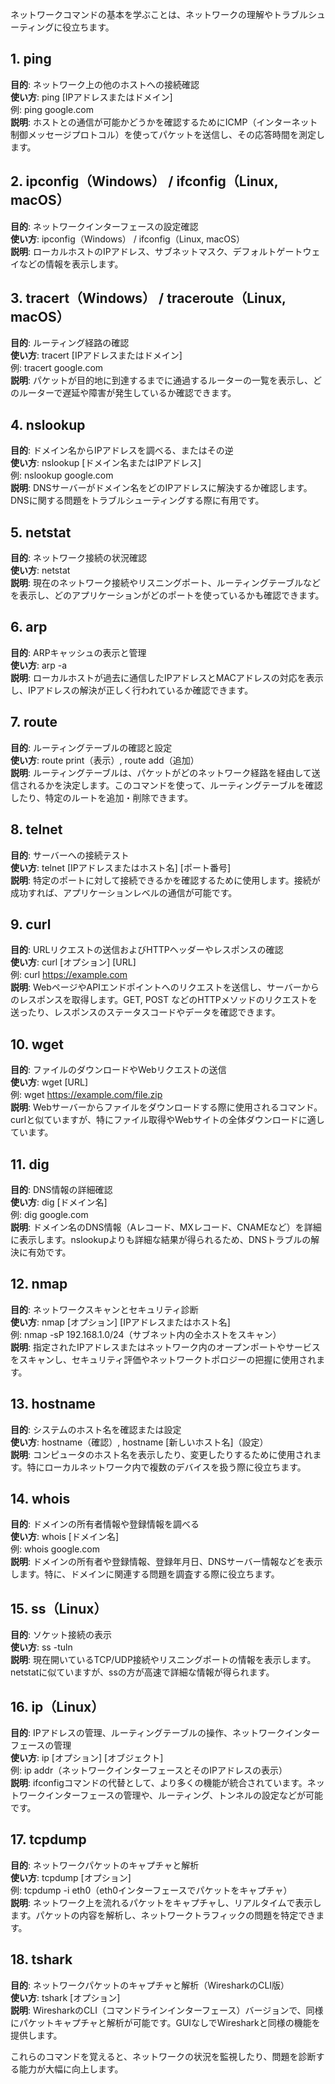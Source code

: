 ネットワークコマンドの基本を学ぶことは、ネットワークの理解やトラブルシューティングに役立ちます。

## 1. ping
**目的**: ネットワーク上の他のホストへの接続確認  
**使い方**: ping [IPアドレスまたはドメイン]  
例: ping google.com  
**説明**: ホストとの通信が可能かどうかを確認するためにICMP（インターネット制御メッセージプロトコル）を使ってパケットを送信し、その応答時間を測定します。
## 2. ipconfig（Windows） / ifconfig（Linux, macOS）
**目的**: ネットワークインターフェースの設定確認  
**使い方**: ipconfig（Windows） / ifconfig（Linux, macOS）  
**説明**: ローカルホストのIPアドレス、サブネットマスク、デフォルトゲートウェイなどの情報を表示します。  
## 3. tracert（Windows） / traceroute（Linux, macOS）
**目的**: ルーティング経路の確認  
**使い方**: tracert [IPアドレスまたはドメイン]  
例: tracert google.com  
**説明**: パケットが目的地に到達するまでに通過するルーターの一覧を表示し、どのルーターで遅延や障害が発生しているか確認できます。
## 4. nslookup
**目的**: ドメイン名からIPアドレスを調べる、またはその逆  
**使い方**: nslookup [ドメイン名またはIPアドレス]  
例: nslookup google.com  
**説明**: DNSサーバーがドメイン名をどのIPアドレスに解決するか確認します。DNSに関する問題をトラブルシューティングする際に有用です。
## 5. netstat
**目的**: ネットワーク接続の状況確認  
**使い方**: netstat  
**説明**: 現在のネットワーク接続やリスニングポート、ルーティングテーブルなどを表示し、どのアプリケーションがどのポートを使っているかも確認できます。
## 6. arp
**目的**: ARPキャッシュの表示と管理  
**使い方**: arp -a  
**説明**: ローカルホストが過去に通信したIPアドレスとMACアドレスの対応を表示し、IPアドレスの解決が正しく行われているか確認できます。  
## 7. route
**目的**: ルーティングテーブルの確認と設定  
**使い方**: route print（表示）, route add（追加）  
**説明**: ルーティングテーブルは、パケットがどのネットワーク経路を経由して送信されるかを決定します。このコマンドを使って、ルーティングテーブルを確認したり、特定のルートを追加・削除できます。
## 8. telnet
**目的**: サーバーへの接続テスト  
**使い方**: telnet [IPアドレスまたはホスト名] [ポート番号]  
**説明**: 特定のポートに対して接続できるかを確認するために使用します。接続が成功すれば、アプリケーションレベルの通信が可能です。  

## 9. curl
**目的**: URLリクエストの送信およびHTTPヘッダーやレスポンスの確認  
**使い方**: curl [オプション] [URL]  
例: curl https://example.com  
**説明**: WebページやAPIエンドポイントへのリクエストを送信し、サーバーからのレスポンスを取得します。GET, POST などのHTTPメソッドのリクエストを送ったり、レスポンスのステータスコードやデータを確認できます。
## 10. wget
**目的**: ファイルのダウンロードやWebリクエストの送信  
**使い方**: wget [URL]  
例: wget https://example.com/file.zip  
**説明**: Webサーバーからファイルをダウンロードする際に使用されるコマンド。curlと似ていますが、特にファイル取得やWebサイトの全体ダウンロードに適しています。
## 11. dig
**目的**: DNS情報の詳細確認  
**使い方**: dig [ドメイン名]  
例: dig google.com  
**説明**: ドメイン名のDNS情報（Aレコード、MXレコード、CNAMEなど）を詳細に表示します。nslookupよりも詳細な結果が得られるため、DNSトラブルの解決に有効です。  
## 12. nmap
**目的**: ネットワークスキャンとセキュリティ診断  
**使い方**: nmap [オプション] [IPアドレスまたはホスト名]  
例: nmap -sP 192.168.1.0/24（サブネット内の全ホストをスキャン）  
**説明**: 指定されたIPアドレスまたはネットワーク内のオープンポートやサービスをスキャンし、セキュリティ評価やネットワークトポロジーの把握に使用されます。
## 13. hostname
**目的**: システムのホスト名を確認または設定  
**使い方**: hostname（確認）, hostname [新しいホスト名]（設定）  
**説明**: コンピュータのホスト名を表示したり、変更したりするために使用されます。特にローカルネットワーク内で複数のデバイスを扱う際に役立ちます。  
## 14. whois
**目的**: ドメインの所有者情報や登録情報を調べる  
**使い方**: whois [ドメイン名]  
例: whois google.com  
**説明**: ドメインの所有者や登録情報、登録年月日、DNSサーバー情報などを表示します。特に、ドメインに関連する問題を調査する際に役立ちます。  
## 15. ss（Linux）
**目的**: ソケット接続の表示  
**使い方**: ss -tuln  
**説明**: 現在開いているTCP/UDP接続やリスニングポートの情報を表示します。netstatに似ていますが、ssの方が高速で詳細な情報が得られます。  
## 16. ip（Linux）
**目的**: IPアドレスの管理、ルーティングテーブルの操作、ネットワークインターフェースの管理  
**使い方**: ip [オプション] [オブジェクト]  
例: ip addr（ネットワークインターフェースとそのIPアドレスの表示）  
**説明**: ifconfigコマンドの代替として、より多くの機能が統合されています。ネットワークインターフェースの管理や、ルーティング、トンネルの設定などが可能です。
## 17. tcpdump
**目的**: ネットワークパケットのキャプチャと解析  
**使い方**: tcpdump [オプション]  
例: tcpdump -i eth0（eth0インターフェースでパケットをキャプチャ）  
**説明**: ネットワーク上を流れるパケットをキャプチャし、リアルタイムで表示します。パケットの内容を解析し、ネットワークトラフィックの問題を特定できます。  
## 18. tshark
**目的**: ネットワークパケットのキャプチャと解析（WiresharkのCLI版）  
**使い方**: tshark [オプション]  
**説明**: WiresharkのCLI（コマンドラインインターフェース）バージョンで、同様にパケットキャプチャと解析が可能です。GUIなしでWiresharkと同様の機能を提供します。  

これらのコマンドを覚えると、ネットワークの状況を監視したり、問題を診断する能力が大幅に向上します。  










